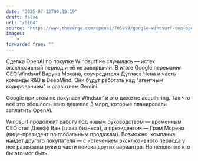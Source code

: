 ```yaml
---
date: "2025-07-12T00:39:19"
draft: false
url: "/6104"
source: "https://www.theverge.com/openai/705999/google-windsurf-ceo-openai"
images:
    -
forwarded_from: ""
---
```


Сделка OpenAI по покупке Windsurf не случилась — истек эксклюзивный период и её не завершили. В итоге Google переманил CEO Windsurf Варуна Мохана, соучредителя Дугласа Чена и часть команды R&D в DeepMind. Они будут работать над "агентным кодированием" и развитием Gemini.

Google при этом не покупает Windsurf и это даже не acquihiring. Так что всё это обошлось явно дешевле 3 млрд, которые планировали заплатить OpenAI. 

Windsurf продолжит работу под новым руководством — временным CEO стал Джефф Ван (глава бизнеса), а президентом — Грэм Морено (вице-президент по глобальным продажам). Возможно, компания найдет другого покупателя — с истечением эксклюзивного периода у нее развязаны руки в части поиска других вариантов. Но непонятно кто бы это мог быть.
